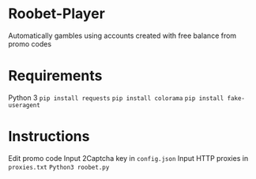 # Roobet-Player
Automatically gambles using accounts created with free balance from promo codes

# Requirements
Python 3
`pip install requests`
`pip install colorama`
`pip install fake-useragent`

# Instructions
Edit promo code
Input 2Captcha key in `config.json`
Input HTTP proxies in `proxies.txt`
`Python3 roobet.py`

